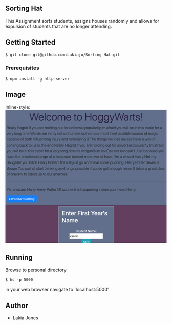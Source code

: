 ## Sorting Hat
This Assignment sorts students, assigns houses randomly and allows for expulsion of students that are no longer attending. 

## Getting Started
```
$ git clone git@github.com:Lakiajo/Sorting-Hat.git
```

### Prerequisites
```
$ npm install -g http-server
```
## Image
Inline-style: 
![alt text](https://raw.githubusercontent.com/Lakiajo/Sorting-Hat/master/Screen%20Shot%202019-04-04%20at%205.02.41%20PM.png "Screen Grab")

## Running
Browse to personal directory
```
$ hs -p 5000
```
in your web browser navigate to 'localhost:5000'

## Author
- Lakia Jones